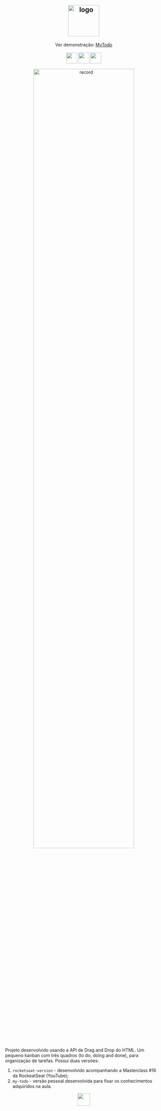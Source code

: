 
<h2 align="center">
 <img src="https://github.com/carolsbraz/simple-kanban-board/blob/main/my-todo/img/to-do.png" alt="logo" height="100px">
</h2>
<p align="center">
Ver demonstração: 
 <a href="#">MyTodo<a> <br><br>
 <img src="https://forthebadge.com/images/badges/uses-html.svg" alt="" height="35px">
 <img src="https://forthebadge.com/images/badges/uses-css.svg" alt="" height="35px">
 <img src="https://forthebadge.com/images/badges/uses-js.svg" alt="" height="35px">
<p>
 
<p align="center">
 <img src="https://github.com/carolsbraz/simple-kanban-board/blob/main/my-todo/img/mytodo-record.gif" alt="record" width="80%">
<p>
Projeto desenvolvido usando a API de Drag and Drop do HTML. 
Um pequeno kanban com três quadros (to do, doing and done), para organização de tarefas. Possui duas versões:

 1. `rocketseat-version` - desenvolvido acompanhando a Masterclass #16 da RockeatSeat (YouTube);
 2. `my-todo` - versão pessoal desenvolvida para fixar os conhecimentos adquiridos na aula.
<p align="center">
 <img src="https://forthebadge.com/images/badges/built-with-love.svg" alt="" height="40px">
<p>
